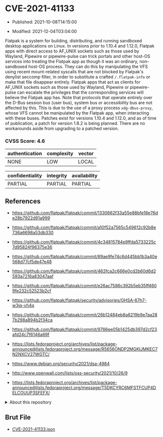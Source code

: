 # CVE-2021-41133

- Published: 2021-10-08T14:15:00

- Modified: 2021-12-04T03:04:00

Flatpak is a system for building, distributing, and running sandboxed desktop applications on Linux. In versions prior to 1.10.4 and 1.12.0, Flatpak apps with direct access to AF_UNIX sockets such as those used by Wayland, Pipewire or pipewire-pulse can trick portals and other host-OS services into treating the Flatpak app as though it was an ordinary, non-sandboxed host-OS process. They can do this by manipulating the VFS using recent mount-related syscalls that are not blocked by Flatpak's denylist seccomp filter, in order to substitute a crafted `/.flatpak-info` or make that file disappear entirely. Flatpak apps that act as clients for AF_UNIX sockets such as those used by Wayland, Pipewire or pipewire-pulse can escalate the privileges that the corresponding services will believe the Flatpak app has. Note that protocols that operate entirely over the D-Bus session bus (user bus), system bus or accessibility bus are not affected by this. This is due to the use of a proxy process `xdg-dbus-proxy`, whose VFS cannot be manipulated by the Flatpak app, when interacting with these buses. Patches exist for versions 1.10.4 and 1.12.0, and as of time of publication, a patch for version 1.8.2 is being planned. There are no workarounds aside from upgrading to a patched version.

### CVSS Score: **4.6**

| authentication | complexity | vector |
| --- | --- | --- |
| NONE | LOW | LOCAL |

| confidentiality | integrity | availability |
| --- | --- | --- |
| PARTIAL | PARTIAL | PARTIAL |

## References

* https://github.com/flatpak/flatpak/commit/1330662f33a55e88bfe18e76de28b7922d91a999

* https://github.com/flatpak/flatpak/commit/a10f52a7565c549612c92b8e736a6698a53db330

* https://github.com/flatpak/flatpak/commit/4c34815784e9ffda5733225c7d95824f96375e36

* https://github.com/flatpak/flatpak/commit/89ae9fe74c6d445bb1b3a40e568d77cf5de47e48

* https://github.com/flatpak/flatpak/commit/462fca2c666e0cd2b60d6d2593a7216a83047aaf

* https://github.com/flatpak/flatpak/commit/e26ac7586c392b5eb35ff4609fe232c52523b2cf

* https://github.com/flatpak/flatpak/security/advisories/GHSA-67h7-w3jq-vh4q

* https://github.com/flatpak/flatpak/commit/26b12484eb8a6219b9e7aa287b298a894b2f34ca

* https://github.com/flatpak/flatpak/commit/9766ee05b1425db397d2cf23afd24c7f6146a69f

* https://lists.fedoraproject.org/archives/list/package-announce@lists.fedoraproject.org/message/R5656ONDP2MGKIJMKEC7N2NXCV27WGTC/

* https://www.debian.org/security/2021/dsa-4984

* http://www.openwall.com/lists/oss-security/2021/10/26/9

* https://lists.fedoraproject.org/archives/list/package-announce@lists.fedoraproject.org/message/T5DKCYRC6MFSTFCUP4DELCOUUP3SFEFX/

<details>
<summary>About this repository</summary> 

  This repository is part of the project [Live Hack CVE](https://github.com/Live-Hack-CVE). Main website can be found [www.live-hack.org](https://www.live-hack.org) 
  
  Made by [Sn0wAlice](https://github.com/Sn0wAlice) for the people that care about security and need to have a feed of the latest CVEs. Hope you enjoy it, don't forget to star the repo and follow me on [Twitter](https://twitter.com/Sn0wAlice) and [Github](https://github.com/Sn0wAlice). And that is my [personnal website](https://www.alice-snow.me/)

  - [Home Page](https://github.com/Live-Hack-CVE)
  - [Framework](https://github.com/Live-Hack-CVE/cve-framework)
  - [CVE database](https://github.com/Live-Hack-CVE/full_database)
  - [Changelog](https://github.com/Live-Hack-CVE/Changelog)
</details>

## Brut File

* [CVE-2021-41133.json](https://raw.githubusercontent.com/Live-Hack-CVE/full_database/main/cves/2021/CVE-2021-41133.json)

